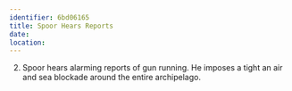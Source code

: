 ```yaml
---
identifier: 6bd06165
title: Spoor Hears Reports
date:  
location: 
---
```


2.  Spoor hears alarming reports of gun running. He imposes a tight an
    air and sea blockade around the entire archipelago.
